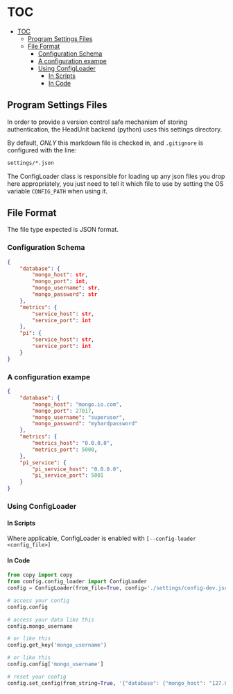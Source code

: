 # TOC

- [TOC](#toc)
  - [Program Settings Files](#program-settings-files)
  - [File Format](#file-format)
    - [Configuration Schema](#configuration-schema)
    - [A configuration exampe](#a-configuration-exampe)
    - [Using ConfigLoader](#using-configloader)
      - [In Scripts](#in-scripts)
      - [In Code](#in-code)

## Program Settings Files

In order to provide a version control safe mechanism of storing authentication, the HeadUnit backend (python) uses this settings directory.

By default, *ONLY* this markdown file is checked in, and `.gitignore` is configured with the line:

```sh
settings/*.json
```

The ConfigLoader class is responsible for loading up any json files you drop here appropriately, you just need to tell it which file to use by setting the OS variable `CONFIG_PATH` when using it.

## File Format

The file type expected is JSON format.

### Configuration Schema

```json
{
    "database": {
        "mongo_host": str,
        "mongo_port": int,
        "mongo_username": str,
        "mongo_password": str
    },
    "metrics": {
        "service_host": str,
        "service_port": int
    },
    "pi": {
        "service_host": str,
        "service_port": int
    }
}
```

### A configuration exampe

```json
{
    "database": {
        "mongo_host": "mongo.io.com",
        "mongo_port": 27017,
        "mongo_username": "superuser",
        "mongo_password": "myhardpassword"
    },
    "metrics": {
        "metrics_host": "0.0.0.0",
        "metrics_port": 5000,
    },
    "pi_service": {
        "pi_service_host": "0.0.0.0",
        "pi_service_port": 5001
    }
}
```

### Using ConfigLoader

#### In Scripts

Where applicable, ConfigLoader is enabled with `[--config-loader <config_file>]`

#### In Code

```python
from copy import copy
from config.config_loader import ConfigLoader
config = ConfigLoader(from_file=True, config='./settings/config-dev.json').add_attributes()

# access your config
config.config 

# access your data like this
config.mongo_username 

# or like this
config.get_key('mongo_username')

# or like this
config.config['mongo_username']

# reset your config
config.set_config(from_string=True, '{"database": {"mongo_host": "127.0.0.1", "mongo_port": 27017, "mongo_username": "foo", "mongo_password": "bar"}}')

```
